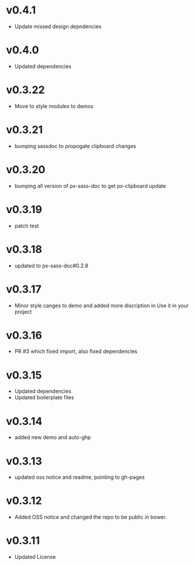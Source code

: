 v0.4.1
==================
* Update missed design depndencies

v0.4.0
==================
* Updated dependencies

v0.3.22
==================
* Move to style modules to demos

v0.3.21
==================
* bumping sassdoc to propogate clipboard changes


v0.3.20
==================
* bumping all version of px-sass-doc to get px-clipboard update


v0.3.19
==================
* patch test

v0.3.18
==============================
* updated to px-sass-doc#0.2.8

v0.3.17
==============================
* Minor style canges to demo and added more discription in Use it in your project

v0.3.16
==============================
* PR #3 which fixed import, also fixed dependencies

v0.3.15
==============================
* Updated dependencies
* Updated boilerplate files

v0.3.14
==============================
* added new demo and auto-ghp

v0.3.13
==============================
* updated oss notice and readme, pointing to gh-pages

v0.3.12
==============================
* Added OSS notice and changed the repo to be public in bower.

v0.3.11
=====================
* Updated License
